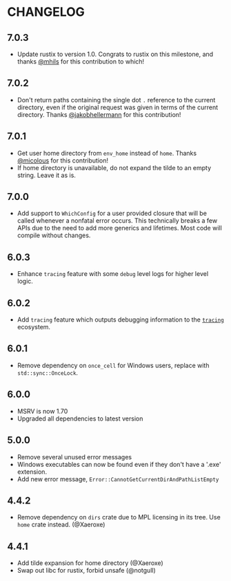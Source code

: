 # CHANGELOG

## 7.0.3

- Update rustix to version 1.0. Congrats to rustix on this milestone, and thanks [@mhils](https://github.com/mhils) for this contribution to which!

## 7.0.2

- Don't return paths containing the single dot `.` reference to the current directory, even if the original request was given in
terms of the current directory. Thanks [@jakobhellermann](https://github.com/jakobhellermann) for this contribution!

## 7.0.1

- Get user home directory from `env_home` instead of `home`. Thanks [@micolous](https://github.com/micolous) for this contribution!
- If home directory is unavailable, do not expand the tilde to an empty string. Leave it as is.

## 7.0.0

- Add support to `WhichConfig` for a user provided closure that will be called whenever a nonfatal error occurs.
  This technically breaks a few APIs due to the need to add more generics and lifetimes. Most code will compile
  without changes.

## 6.0.3

- Enhance `tracing` feature with some `debug` level logs for higher level logic.

## 6.0.2

- Add `tracing` feature which outputs debugging information to the [`tracing`](https://crates.io/crates/tracing) ecosystem.

## 6.0.1

- Remove dependency on `once_cell` for Windows users, replace with `std::sync::OnceLock`.

## 6.0.0

- MSRV is now 1.70
- Upgraded all dependencies to latest version

## 5.0.0

- Remove several unused error messages
- Windows executables can now be found even if they don't have a '.exe' extension.
- Add new error message, `Error::CannotGetCurrentDirAndPathListEmpty`

## 4.4.2

- Remove dependency on `dirs` crate due to MPL licensing in its tree. Use `home` crate instead. (@Xaeroxe)

## 4.4.1

- Add tilde expansion for home directory (@Xaeroxe)
- Swap out libc for rustix, forbid unsafe (@notgull)

